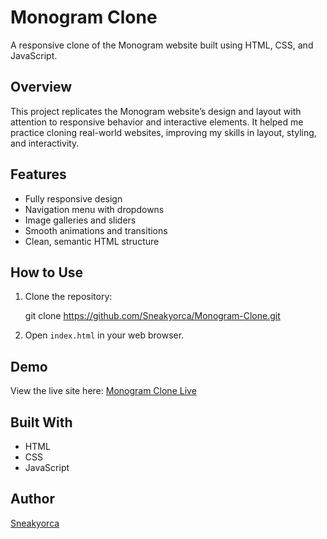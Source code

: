 # Monogram Clone

A responsive clone of the Monogram website built using HTML, CSS, and JavaScript.

## Overview

This project replicates the Monogram website’s design and layout with attention to responsive behavior and interactive elements. It helped me practice cloning real-world websites, improving my skills in layout, styling, and interactivity.

## Features

- Fully responsive design  
- Navigation menu with dropdowns  
- Image galleries and sliders  
- Smooth animations and transitions  
- Clean, semantic HTML structure

## How to Use

1. Clone the repository:

    git clone https://github.com/Sneakyorca/Monogram-Clone.git

2. Open `index.html` in your web browser.

## Demo

View the live site here: [Monogram Clone Live](https://sneakyorca.github.io/Monogram-Clone/)

## Built With

- HTML  
- CSS  
- JavaScript

## Author

[Sneakyorca](https://github.com/Sneakyorca)
